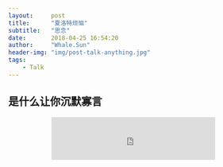 ```yaml
---
layout:     post
title:      "夏洛特烦恼"
subtitle:   "思念"
date:       2018-04-25 16:54:20
author:     "Whale.Sun"
header-img: "img/post-talk-anything.jpg"
tags:
    - Talk
---
```


## 是什么让你沉默寡言

<div align=center><iframe frameborder="no" border="0" marginwidth="0" marginheight="0" width=330 height=86 src="https://i.y.qq.com/v8/playsong.html?songid=104338750&source=yqq#wechat_redirect"></iframe></div>